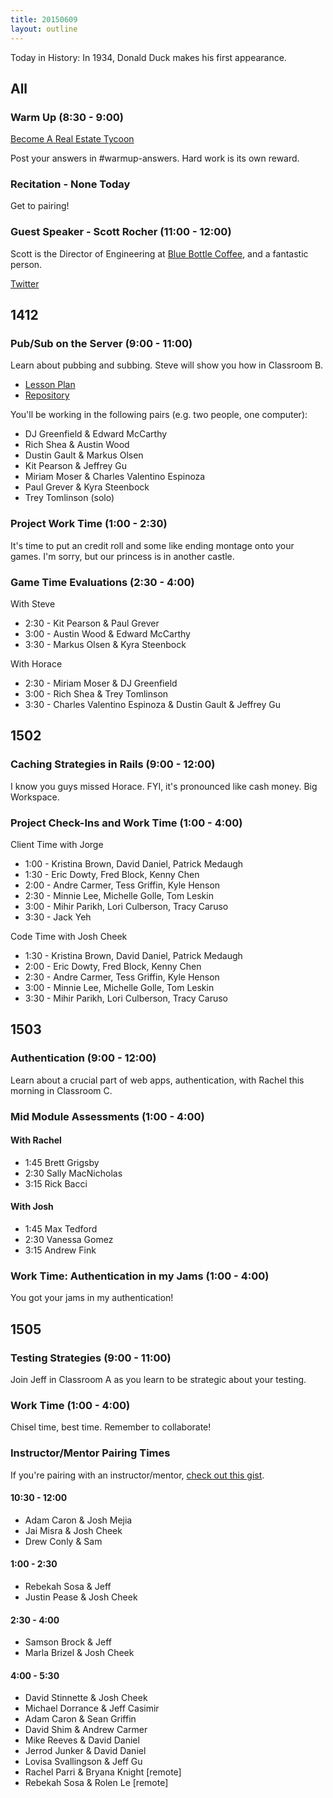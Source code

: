 ```yaml
---
title: 20150609
layout: outline
---
```


Today in History: In 1934, Donald Duck makes his first appearance.

## All

### Warm Up (8:30 - 9:00)

[Become A Real Estate Tycoon](http://cl.ly/2K1Y082i350U)

Post your answers in #warmup-answers. Hard work is its own reward.

### Recitation - None Today

Get to pairing!

### Guest Speaker - Scott Rocher (11:00 - 12:00)

Scott is the Director of Engineering at [Blue Bottle Coffee](https://bluebottlecoffee.com/), and a fantastic person.

[Twitter](https://twitter.com/rochers)

## 1412

### Pub/Sub on the Server (9:00 - 11:00)

Learn about pubbing and subbing. Steve will show you how in Classroom B.

* [Lesson Plan](https://github.com/turingschool/lesson_plans/blob/master/ruby_04-apis_and_scalability/pubsub_on_the_server.markdown)
* [Repository](https://github.com/turingschool-examples/slacker)

You'll be working in the following pairs (e.g. two people, one computer):

* DJ Greenfield & Edward McCarthy
* Rich Shea & Austin Wood
* Dustin Gault & Markus Olsen
* Kit Pearson & Jeffrey Gu
* Miriam Moser & Charles Valentino Espinoza
* Paul Grever & Kyra Steenbock
* Trey Tomlinson (solo)

### Project Work Time (1:00 - 2:30)

It's time to put an credit roll and some like ending montage onto your games. I'm sorry, but our princess is in another castle.

### Game Time Evaluations (2:30 - 4:00)

With Steve

* 2:30 - Kit Pearson & Paul Grever
* 3:00 - Austin Wood & Edward McCarthy
* 3:30 - Markus Olsen & Kyra Steenbock

With Horace

* 2:30 - Miriam Moser & DJ Greenfield
* 3:00 - Rich Shea & Trey Tomlinson
* 3:30 - Charles Valentino Espinoza & Dustin Gault & Jeffrey Gu


## 1502

### Caching Strategies in Rails (9:00 - 12:00)

I know you guys missed Horace. FYI, it's pronounced like cash money. Big Workspace.

### Project Check-Ins and Work Time (1:00 - 4:00)

Client Time with Jorge

* 1:00 - Kristina Brown, David Daniel, Patrick Medaugh
* 1:30 - Eric Dowty, Fred Block, Kenny Chen
* 2:00 - Andre Carmer, Tess Griffin, Kyle Henson
* 2:30 - Minnie Lee, Michelle Golle, Tom Leskin
* 3:00 - Mihir Parikh, Lori Culberson, Tracy Caruso
* 3:30 - Jack Yeh

Code Time with Josh Cheek

* 1:30 - Kristina Brown, David Daniel, Patrick Medaugh
* 2:00 - Eric Dowty, Fred Block, Kenny Chen
* 2:30 - Andre Carmer, Tess Griffin, Kyle Henson
* 3:00 - Minnie Lee, Michelle Golle, Tom Leskin
* 3:30 - Mihir Parikh, Lori Culberson, Tracy Caruso



## 1503

### Authentication (9:00 - 12:00)

Learn about a crucial part of web apps, authentication, with Rachel this morning in Classroom C.

### Mid Module Assessments (1:00 - 4:00)

#### With Rachel

* 1:45 Brett Grigsby
* 2:30 Sally MacNicholas
* 3:15 Rick Bacci

#### With Josh

* 1:45 Max Tedford
* 2:30 Vanessa Gomez
* 3:15 Andrew Fink

### Work Time: Authentication in my Jams (1:00 - 4:00)

You got your jams in my authentication!


## 1505

### Testing Strategies (9:00 - 11:00)

Join Jeff in Classroom A as you learn to be strategic about your testing.

### Work Time (1:00 - 4:00)

Chisel time, best time. Remember to collaborate!

### Instructor/Mentor Pairing Times

If you're pairing with an instructor/mentor, [check out this gist](https://gist.github.com/jcasimir/06bffe7e3d7d8b553b97).

#### 10:30 - 12:00

* Adam Caron & Josh Mejia
* Jai Misra & Josh Cheek
* Drew Conly & Sam

#### 1:00 - 2:30

* Rebekah Sosa & Jeff
* Justin Pease & Josh Cheek

#### 2:30 - 4:00

* Samson Brock & Jeff
* Marla Brizel & Josh Cheek

#### 4:00 - 5:30

* David Stinnette & Josh Cheek
* Michael Dorrance & Jeff Casimir
* Adam Caron & Sean Griffin
* David Shim & Andrew Carmer
* Mike Reeves & David Daniel
* Jerrod Junker & David Daniel
* Lovisa Svallingson & Jeff Gu
* Rachel Parri & Bryana Knight [remote]
* Rebekah Sosa & Rolen Le [remote]
